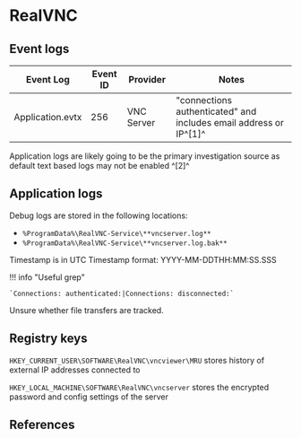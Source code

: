 # RealVNC

## Event logs

|Event Log | Event ID | Provider | Notes
|-|-|-|-
Application.evtx| 256|VNC Server|"connections authenticated" and includes email address or IP^[1]^

Application logs are likely going to be the primary investigation source as default text based logs may not be enabled ^[2]^

## Application logs

Debug logs are stored in the following locations:

* `%ProgramData%\RealVNC-Service\**vncserver.log**`
* `%ProgramData%\RealVNC-Service\**vncserver.log.bak**`

Timestamp is in UTC
Timestamp format: YYYY-MM-DDTHH:MM:SS.SSS

!!! info "Useful grep"

    `Connections: authenticated:|Connections: disconnected:`

Unsure whether file transfers are tracked.

## Registry keys

`HKEY_CURRENT_USER\SOFTWARE\RealVNC\vncviewer\MRU` stores history of external IP addresses connected to

`HKEY_LOCAL_MACHINE\SOFTWARE\RealVNC\vncserver` stores the encrypted password and config settings of the server

## References
[^1]: [Remote Access Software - Forensics](https://vikas-singh.notion.site/vikas-singh/Remote-Access-Software-Forensics-3e38d9a66ca0414ca9c882ad67f4f71b)
[^2]: [An exploration of artefacts of remote desktop applications on Windows ](https://ro.ecu.edu.au/cgi/viewcontent.cgi?article=1166&context=adf)

